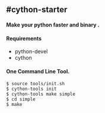 #cython-starter
---

#### Make your python faster and binary .

#### Requirements

* python-devel
* cython

#### One Command Line Tool.

```
$ source tools/init.sh
$ cython-tools init
$ cython-tools make simple
$ cd simple 
$ make
```


